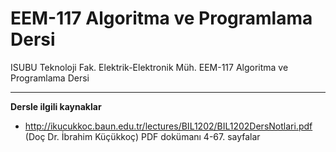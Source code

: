 # EEM-117 Algoritma ve Programlama Dersi
ISUBU Teknoloji Fak. Elektrik-Elektronik Müh. EEM-117 Algoritma ve Programlama Dersi


--- 

**Dersle ilgili kaynaklar**

- http://ikucukkoc.baun.edu.tr/lectures/BIL1202/BIL1202DersNotlari.pdf   
  (Doç Dr. İbrahim Küçükkoç) PDF dokümanı 4-67. sayfalar